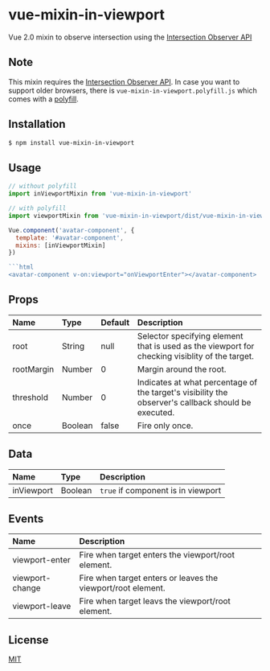# vue-mixin-in-viewport
Vue 2.0 mixin to observe intersection using the [Intersection Observer API](https://developer.mozilla.org/en-US/docs/Web/API/Intersection_Observer_API)

## Note

This mixin requires the [Intersection Observer API](https://developer.mozilla.org/en-US/docs/Web/API/Intersection_Observer_API). In case you want to support older browsers, there is `vue-mixin-in-viewport.polyfill.js` which comes with a [polyfill](https://www.npmjs.com/package/intersection-observer).

## Installation

```bash
$ npm install vue-mixin-in-viewport
```

## Usage

```js
// without polyfill
import inViewportMixin from 'vue-mixin-in-viewport'

// with polyfill
import viewportMixin from 'vue-mixin-in-viewport/dist/vue-mixin-in-viewport.polyfill'

Vue.component('avatar-component', {
  template: '#avatar-component',
  mixins: [inViewportMixin]
})

```html
<avatar-component v-on:viewport="onViewportEnter"></avatar-component>
```

## Props

| Name | Type | Default | Description |
| :------------- | :--------- | :--------- | :------------- |
| root | String | null | Selector specifying element that is used as the viewport for checking visiblity of the target. |
| rootMargin | Number | 0 | Margin around the root. |
| threshold | Number | 0 | Indicates at what percentage of the target's visibility the observer's callback should be executed. |
| once | Boolean | false | Fire only once. |

## Data

| Name | Type | Description |
| :------------- | :--------- | :------------- |
| inViewport | Boolean | `true` if component is in viewport |

## Events

| Name | Description |
| :------------- | :------------- |
| viewport-enter | Fire when target enters the viewport/root element. |
| viewport-change | Fire when target enters or leaves the viewport/root element. |
| viewport-leave | Fire when target leavs the viewport/root element. |

## License

[MIT](http://opensource.org/licenses/MIT)
